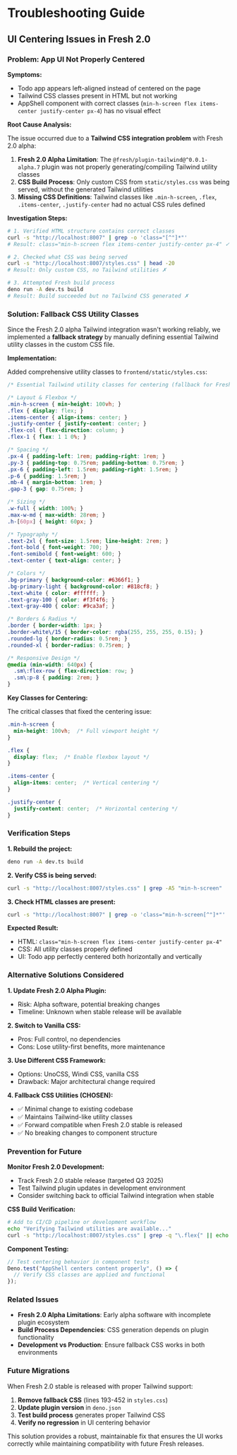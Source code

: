 # Troubleshooting Guide

## UI Centering Issues in Fresh 2.0

### Problem: App UI Not Properly Centered

**Symptoms:**
- Todo app appears left-aligned instead of centered on the page
- Tailwind CSS classes present in HTML but not working
- AppShell component with correct classes (`min-h-screen flex items-center justify-center px-4`) has no visual effect

**Root Cause Analysis:**

The issue occurred due to a **Tailwind CSS integration problem** with Fresh 2.0 alpha:

1. **Fresh 2.0 Alpha Limitation**: The `@fresh/plugin-tailwind@^0.0.1-alpha.7` plugin was not properly generating/compiling Tailwind utility classes
2. **CSS Build Process**: Only custom CSS from `static/styles.css` was being served, without the generated Tailwind utilities
3. **Missing CSS Definitions**: Tailwind classes like `.min-h-screen`, `.flex`, `.items-center`, `.justify-center` had no actual CSS rules defined

**Investigation Steps:**

```bash
# 1. Verified HTML structure contains correct classes
curl -s "http://localhost:8007" | grep -o 'class="[^"]*"'
# Result: class="min-h-screen flex items-center justify-center px-4" ✓

# 2. Checked what CSS was being served
curl -s "http://localhost:8007/styles.css" | head -20
# Result: Only custom CSS, no Tailwind utilities ✗

# 3. Attempted Fresh build process
deno run -A dev.ts build
# Result: Build succeeded but no Tailwind CSS generated ✗
```

### Solution: Fallback CSS Utility Classes

Since the Fresh 2.0 alpha Tailwind integration wasn't working reliably, we implemented a **fallback strategy** by manually defining essential Tailwind utility classes in the custom CSS file.

**Implementation:**

Added comprehensive utility classes to `frontend/static/styles.css`:

```css
/* Essential Tailwind utility classes for centering (fallback for Fresh 2.0 alpha issues) */

/* Layout & Flexbox */
.min-h-screen { min-height: 100vh; }
.flex { display: flex; }
.items-center { align-items: center; }
.justify-center { justify-content: center; }
.flex-col { flex-direction: column; }
.flex-1 { flex: 1 1 0%; }

/* Spacing */
.px-4 { padding-left: 1rem; padding-right: 1rem; }
.py-3 { padding-top: 0.75rem; padding-bottom: 0.75rem; }
.px-6 { padding-left: 1.5rem; padding-right: 1.5rem; }
.p-6 { padding: 1.5rem; }
.mb-4 { margin-bottom: 1rem; }
.gap-3 { gap: 0.75rem; }

/* Sizing */
.w-full { width: 100%; }
.max-w-md { max-width: 28rem; }
.h-[60px] { height: 60px; }

/* Typography */
.text-2xl { font-size: 1.5rem; line-height: 2rem; }
.font-bold { font-weight: 700; }
.font-semibold { font-weight: 600; }
.text-center { text-align: center; }

/* Colors */
.bg-primary { background-color: #6366f1; }
.bg-primary-light { background-color: #818cf8; }
.text-white { color: #ffffff; }
.text-gray-100 { color: #f3f4f6; }
.text-gray-400 { color: #9ca3af; }

/* Borders & Radius */
.border { border-width: 1px; }
.border-white\/15 { border-color: rgba(255, 255, 255, 0.15); }
.rounded-lg { border-radius: 0.5rem; }
.rounded-xl { border-radius: 0.75rem; }

/* Responsive Design */
@media (min-width: 640px) {
  .sm\:flex-row { flex-direction: row; }
  .sm\:p-8 { padding: 2rem; }
}
```

**Key Classes for Centering:**

The critical classes that fixed the centering issue:

```css
.min-h-screen {
  min-height: 100vh;  /* Full viewport height */
}

.flex {
  display: flex;  /* Enable flexbox layout */
}

.items-center {
  align-items: center;  /* Vertical centering */
}

.justify-center {
  justify-content: center;  /* Horizontal centering */
}
```

### Verification Steps

**1. Rebuild the project:**
```bash
deno run -A dev.ts build
```

**2. Verify CSS is being served:**
```bash
curl -s "http://localhost:8007/styles.css" | grep -A5 "min-h-screen"
```

**3. Check HTML classes are present:**
```bash
curl -s "http://localhost:8007" | grep -o 'class="min-h-screen[^"]*"'
```

**Expected Result:**
- HTML: `class="min-h-screen flex items-center justify-center px-4"`
- CSS: All utility classes properly defined
- UI: Todo app perfectly centered both horizontally and vertically

### Alternative Solutions Considered

**1. Update Fresh 2.0 Alpha Plugin:**
- Risk: Alpha software, potential breaking changes
- Timeline: Unknown when stable release will be available

**2. Switch to Vanilla CSS:**
- Pros: Full control, no dependencies
- Cons: Lose utility-first benefits, more maintenance

**3. Use Different CSS Framework:**
- Options: UnoCSS, Windi CSS, vanilla CSS
- Drawback: Major architectural change required

**4. Fallback CSS Utilities (CHOSEN):**
- ✅ Minimal change to existing codebase
- ✅ Maintains Tailwind-like utility classes
- ✅ Forward compatible when Fresh 2.0 stable is released
- ✅ No breaking changes to component structure

### Prevention for Future

**Monitor Fresh 2.0 Development:**
- Track Fresh 2.0 stable release (targeted Q3 2025)
- Test Tailwind plugin updates in development environment
- Consider switching back to official Tailwind integration when stable

**CSS Build Verification:**
```bash
# Add to CI/CD pipeline or development workflow
echo "Verifying Tailwind utilities are available..."
curl -s "http://localhost:8007/styles.css" | grep -q "\.flex{" || echo "⚠️  Tailwind utilities missing"
```

**Component Testing:**
```typescript
// Test centering behavior in component tests
Deno.test("AppShell centers content properly", () => {
  // Verify CSS classes are applied and functional
});
```

### Related Issues

- **Fresh 2.0 Alpha Limitations**: Early alpha software with incomplete plugin ecosystem
- **Build Process Dependencies**: CSS generation depends on plugin functionality
- **Development vs Production**: Ensure fallback CSS works in both environments

### Future Migrations

When Fresh 2.0 stable is released with proper Tailwind support:

1. **Remove fallback CSS** (lines 193-452 in `styles.css`)
2. **Update plugin version** in `deno.json`
3. **Test build process** generates proper Tailwind CSS
4. **Verify no regression** in UI centering behavior

This solution provides a robust, maintainable fix that ensures the UI works correctly while maintaining compatibility with future Fresh releases.